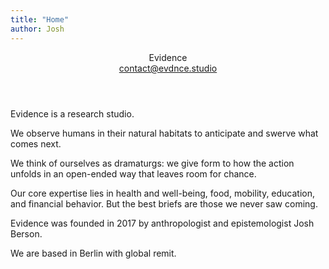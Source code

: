 ```yaml
---
title: "Home"
author: Josh
---
```


<header>
<div class="branding">Evidence</div>
<div class="nav"><a href="mailto:contact@evdnce.studio">contact@evdnce.studio</a></div>
</header>

<p class="fadein">Evidence is a research studio.</p>

<p class="fadein delay1">We observe humans in their natural habitats to anticipate and swerve what comes next.</p>

<p class="fadein delay2">We think of ourselves as dramaturgs: we give form to how the action unfolds
in an open-ended way that leaves room for chance.</p>

<p class="fadein delay3">Our core expertise lies in health and well-being, food, mobility, education, and financial behavior.
But the best briefs are those we never saw coming.</p>

<p class="fadein delay4">Evidence was founded in 2017 by anthropologist and epistemologist Josh Berson.</p>
<!--p class="fadein delay4">Evidence was founded in 2017 by anthropologist and epistemologist <a href="/jb/">Josh Berson</a>.</p-->

<p class="fadein delay5">We are based in Berlin with global remit.</p>
<!--p class="fadein delay5">We operate with global remit.</p-->

